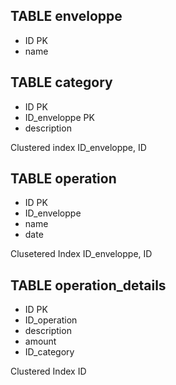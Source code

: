 ## TABLE enveloppe
- ID PK
- name

## TABLE category
- ID PK
- ID_enveloppe PK
- description

Clustered index ID_enveloppe, ID

## TABLE operation
- ID PK
- ID_enveloppe
- name
- date

Clusetered Index ID_enveloppe, ID

## TABLE operation_details
- ID PK
- ID_operation
- description
- amount
- ID_category

Clustered Index ID